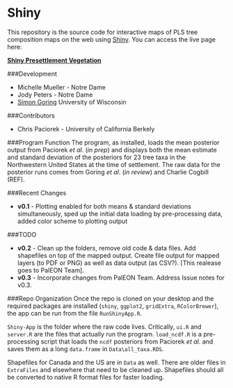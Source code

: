 Shiny
=====

This repository is the source code for interactive maps of PLS tree composition maps on the web using [Shiny](http://shiny.rstudio.com/).  You can access the live page here:

**[Shiny Presettlement Vegetation](http://gandalf.berkeley.edu:3838/paciorek/setVegComp/)**

###Development
+  Michelle Mueller - Notre Dame
+ Jody Peters - Notre Dame
+ [Simon Goring](http://github.com/SimonGoring) University of Wisconsin

###Contributors
+ Chris Paciorek - University of California Berkely

###Program Function
The program, as installed, loads the mean posterior output from Paciorek *et al*. (*in prep*) and displays both the mean estimate and standard deviation of the posteriors for 23 tree taxa in the Northwestern United States at the time of settlement.  The raw data for the posterior runs comes from Goring *et al*. (*in review*) and Charlie Cogbill (REF).

###Recent Changes
+ **v0.1** - Plotting enabled for both means & standard deviations simultaneously, sped up the initial data loading by pre-processing data, added color scheme to plotting output

###TODO
+ **v0.2** - Clean up the folders, remove old code & data files.  Add shapefiles on top of the mapped output. Create file output for mapped layers (to PDF or PNG) as well as data output (as CSV?). [This realease goes to PalEON Team].
+ **v0.3** - Incorporate changes from PalEON Team. Address Issue notes for v0.3.

###Repo Organization
Once the repo is cloned on your desktop and the required packages are installed (`shiny`, `ggplot2`, `gridExtra`, `RColorBrewer`), the app can be run from the file `RunShinyApp.R`.

`Shiny-App` is the folder where the raw code lives.  Critically, `ui.R` and `server.R` are the files that actually run the program.  `load_ncdf.R` is a pre-processing script that loads the `ncdf` posteriors from Paciorek *et al*. and saves them as a long `data.frame` in `Data\all_taxa.RDS`.

Shapefiles for Canada and the US are in `Data` as well.  There are older files in `ExtraFiles` and elsewhere that need to be cleaned up.  Shapefiles should all be converted to native R format files for faster loading.
